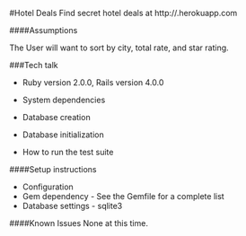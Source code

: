 #Hotel Deals
Find secret hotel deals at http://.herokuapp.com

####Assumptions

The User will want to sort by city, total rate, and star rating.

###Tech talk

* Ruby version 2.0.0, Rails version 4.0.0

* System dependencies

* Database creation

* Database initialization

* How to run the test suite

####Setup instructions
* Configuration
* Gem dependency - See the Gemfile for a complete list
* Database settings - sqlite3

####Known Issues
None at this time.




